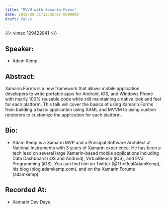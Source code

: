 ```yaml
---
title: "MVVM with Xamarin.Forms"
date: 2015-05-31T13:35:07.0000000
draft: false
---
```


{{< vimeo 129422841 >}}

## Speaker:

 - Adam Kemp

## Abstract:

<p>Xamarin.Forms is a new framework that allows mobile application developers to write portable apps for Android, iOS, and Windows Phone with nearly 100% reusable code while still maintaining a native look and feel for each platform. This talk will cover the basics of using Xamarin.Forms from building a basic application using XAML and MVVM to using custom renderers to customize the application for each platform. 
</p>

## Bio:

 - <p>Adam Kemp is a Xamarin MVP and a Principal Software Architect at National Instruments with 3 years of Xamarin experience. He has been a tech lead on several large Xamarin-based mobile applications including Data Dashboard (iOS and Android), VirtualBench (iOS), and EV3 Programming (iOS). You can find him on Twitter (@TheRealAdamKemp), his blog (blog.adamkemp.com), and on the Xamarin Forums (adamkemp).</p>

## Recorded At:

 - Xamarin Dev Days

